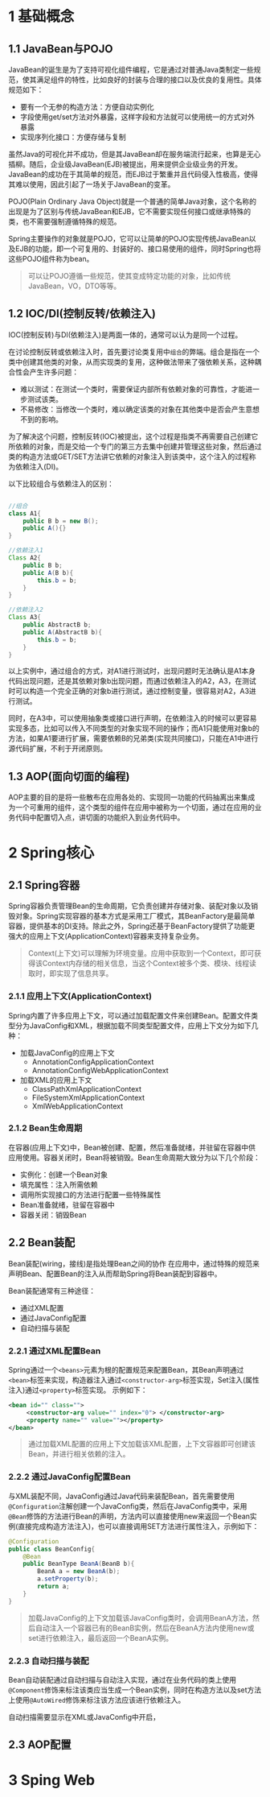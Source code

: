 
# 1 基础概念

## 1.1 JavaBean与POJO

JavaBean的诞生是为了支持可视化组件编程，它是通过对普通Java类制定一些规范，使其满足组件的特性，比如良好的封装与合理的接口以及优良的复用性。具体规范如下：
- 要有一个无参的构造方法：方便自动实例化
- 字段使用get/set方法对外暴露，这样字段和方法就可以使用统一的方式对外暴露
- 实现序列化接口：方便存储与复制

虽然Java的可视化并不成功，但是其JavaBean却在服务端流行起来，也算是无心插柳。随后，企业级JavaBean(EJB)被提出，用来提供企业级业务的开发。JavaBean的成功在于其简单的规范，而EJB过于繁重并且代码侵入性极高，使得其难以使用，因此引起了一场关于JavaBean的变革。

POJO(Plain Ordinary Java Object)就是一个普通的简单Java对象，这个名称的出现是为了区别与传统JavaBean和EJB，它不需要实现任何接口或继承特殊的类，也不需要强制遵循特殊的规范。

Spring主要操作的对象就是POJO，它可以让简单的POJO实现传统JavaBean以及EJB的功能，即一个可复用的、封装好的、接口易使用的组件，同时Spring也将这些POJO组件称为bean。

> 可以让POJO遵循一些规范，使其变成特定功能的对象，比如传统JavaBean，VO，DTO等等。

## 1.2 IOC/DI(控制反转/依赖注入)
IOC(控制反转)与DI(依赖注入)是两面一体的，通常可以认为是同一个过程。

在讨论控制反转或依赖注入时，首先要讨论类复用中`组合`的弊端。组合是指在一个类中创建其他类的对象，从而实现类的复用，这种做法带来了强依赖关系，这种耦合性会产生许多问题：
- 难以测试：在测试一个类时，需要保证内部所有依赖对象的可靠性，才能进一步测试该类。
- 不易修改：当修改一个类时，难以确定该类的对象在其他类中是否会产生意想不到的影响。

为了解决这个问题，控制反转(IOC)被提出，这个过程是指类不再需要自己创建它所依赖的对象，而是交给一个专门的第三方去集中创建并管理这些对象，然后通过类的构造方法或GET/SET方法讲它依赖的对象注入到该类中，这个注入的过程称为依赖注入(DI)。

以下比较组合与依赖注入的区别：
```java

//组合
class A1{
    public B b = new B();
    public A(){}
}

//依赖注入1
Class A2{
    public B b;
    public A(B b){
        this.b = b;
    }
}

//依赖注入2
Class A3{
    public AbstractB b;
    public A(AbstractB b){
        this.b = b;
    }
}
```
以上实例中，通过组合的方式，对A1进行测试时，出现问题时无法确认是A1本身代码出现问题，还是其依赖对象b出现问题，而通过依赖注入的A2，A3，在测试时可以构造一个完全正确的对象b进行测试，通过控制变量，很容易对A2，A3进行测试。

同时，在A3中，可以使用抽象类或接口进行声明，在依赖注入的时候可以更容易实现多态，比如可以传入不同类型的对象实现不同的操作；而A1只能使用对象b的方法，如果A1要进行扩展，需要依赖B的兄弟类(实现共同接口)，只能在A1中进行源代码扩展，不利于开闭原则。


## 1.3 AOP(面向切面的编程)
AOP主要的目的是将一些散布在应用各处的、实现同一功能的代码抽离出来集成为一个可重用的组件，这个类型的组件在应用中被称为一个切面，通过在应用的业务代码中配置切入点，讲切面的功能织入到业务代码中。


# 2 Spring核心

## 2.1 Spring容器
Spring容器负责管理Bean的生命周期，它负责创建并存储对象、装配对象以及销毁对象。Spring实现容器的基本方式是采用工厂模式，其BeanFactory是最简单容器，提供基本的DI支持。除此之外，Spring还基于BeanFactory提供了功能更强大的应用上下文(ApplicationContext)容器来支持复杂业务。

> Context(上下文)可以理解为环境变量。应用中获取到一个Context，即可获得该Context内存储的相关信息，当这个Context被多个类、模块、线程读取时，即实现了信息共享。

### 2.1.1 应用上下文(ApplicationContext)

Spring内置了许多应用上下文，可以通过加载配置文件来创建Bean。配置文件类型分为JavaConfig和XML，根据加载不同类型配置文件，应用上下文分为如下几种：
- 加载JavaConfig的应用上下文
    - AnnotationConfigApplicationContext
    - AnnotationConfigWebApplicationContext
- 加载XML的应用上下文
    - ClassPathXmlApplicationContext
    - FileSystemXmlApplicationContext
    - XmlWebApplicationContext

### 2.1.2 Bean生命周期

在容器(应用上下文)中，Bean被创建、配置，然后准备就绪，并驻留在容器中供应用使用。容器关闭时，Bean将被销毁。Bean生命周期大致分为以下几个阶段：
- 实例化：创建一个Bean对象
- 填充属性：注入所需依赖
- 调用所实现接口的方法进行配置一些特殊属性
- Bean准备就绪，驻留在容器中
- 容器关闭：销毁Bean

## 2.2 Bean装配
Bean装配(wiring，接线)是指处理Bean之间的协作
在应用中，通过特殊的规范来声明Bean、配置Bean的注入从而帮助Spring将Bean装配到容器中。

Bean装配通常有三种途径：
- 通过XML配置
- 通过JavaConfig配置
- 自动扫描与装配


### 2.2.1 通过XML配置Bean
Spring通过一个`<beans>`元素为根的配置规范来配置Bean，其Bean声明通过`<bean>`标签来实现，构造器注入通过`<constructor-arg>`标签实现，Set注入(属性注入)通过`<property>`标签实现。
示例如下：
```xml
<bean id="" class="">  
     <constructor-arg value="" index="0"> </constructor-arg> 
     <property name="" value=""></property>
</bean>
```
> 通过加载XML配置的应用上下文加载该XML配置，上下文容器即可创建该Bean，并进行相关依赖的注入。


### 2.2.2 通过JavaConfig配置Bean
与XML装配不同，JavaConfig通过Java代码来装配Bean，首先需要使用`@Configuration`注解创建一个JavaConfig类，然后在JavaConfig类中，采用`@Bean`修饰的方法进行Bean的声明，方法内可以直接使用new来返回一个Bean实例(直接完成构造方法注入)，也可以直接调用SET方法进行属性注入，示例如下：
```java
@Configuration
public class BeanConfig{
    @Bean
    public BeanType BeanA(BeanB b){
        BeanA a = new BeanA(b);
        a.setProperty(b);
        return a;
    }
}
```

> 加载JavaConfig的上下文加载该JavaConfig类时，会调用BeanA方法，然后自动注入一个容器已有的BeanB实例，然后在BeanA方法内使用new或set进行依赖注入，最后返回一个BeanA实例。

### 2.2.3 自动扫描与装配
Bean自动装配通过自动扫描与自动注入实现，通过在业务代码的类上使用`@Component`修饰来标注该类应当生成一个Bean实例，同时在构造方法以及set方法上使用`@AutoWired`修饰来标注该方法应该进行依赖注入。

自动扫描需要显示在XML或JavaConfig中开启，

## 2.3 AOP配置

# 3 Sping Web
